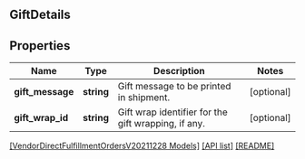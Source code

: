 ## GiftDetails

## Properties

Name | Type | Description | Notes
------------ | ------------- | ------------- | -------------
**gift_message** | **string** | Gift message to be printed in shipment. | [optional]
**gift_wrap_id** | **string** | Gift wrap identifier for the gift wrapping, if any. | [optional]

[[VendorDirectFulfillmentOrdersV20211228 Models]](../) [[API list]](../../Api) [[README]](../../../README.md)

